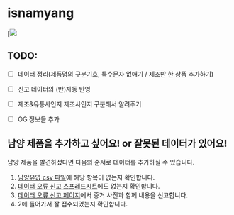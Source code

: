 # isnamyang

[![](https://github.com/nullfull/isnamyang/workflows/deploy/badge.svg)

## TODO:
- [ ] 데이터 정리(제품명의 구분기호, 특수문자 없애기 / 제조만 한 상품 추가하기)
- [ ] 신고 데이터의 (반)자동 반영
- [ ] 제조&유통사인지 제조사인지 구분해서 알려주기
- [ ] OG 정보들 추가


## 남양 제품을 추가하고 싶어요! or 잘못된 데이터가 있어요!
남양 제품을 발견하셨다면 다음의 순서로 데이터를 추가하실 수 있습니다.

1. [남양유없 csv 파일](https://github.com/NullFull/isnamyang/blob/master/backend/data/products.csv)에 해당 항목이 없는지 확인합니다.
2. [데이터 오류 신고 스프레드시트](https://docs.google.com/spreadsheets/d/12FCPzW-O2SJ2Qw7RECrJ0QlKIFSrHpyHHELEUgRRuLA/)에도 없는지 확인합니다.
3. [데이터 오류 신고 페이지](https://docs.google.com/forms/d/e/1FAIpQLSebCozKAt9f0hNqOaQ1BsieW39BdVfuOuz-9Tcpi-nXFzyNIQ/viewform)에서 증거 사진과 함께 내용을 신고합니다.
4. 2에 들어가서 잘 접수되었는지 확인합니다.


